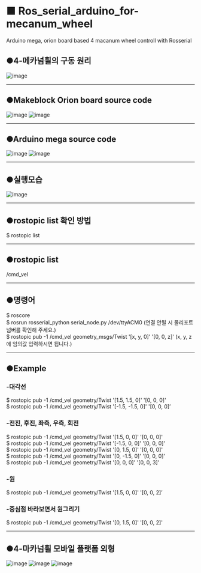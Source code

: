 # ■ Ros_serial_arduino_for-mecanum_wheel
Arduino mega, orion board based 4 macanum wheel controll with Rosserial

## ●4-메카넘휠의 구동 원리
![image](https://user-images.githubusercontent.com/47591345/61585646-ef9f8400-ab9b-11e9-9f16-69dfa768ac67.png)
***
## ●Makeblock Orion board source code
![image](https://user-images.githubusercontent.com/47591345/61575495-88d08b00-ab07-11e9-9902-d7ff17361987.png)
![image](https://user-images.githubusercontent.com/47591345/61575497-8b32e500-ab07-11e9-9502-5f3c8ed22fd6.png)
***
## ●Arduino mega source code
![image](https://user-images.githubusercontent.com/47591345/61575498-8e2dd580-ab07-11e9-8643-ceaf6b044970.png)
![image](https://user-images.githubusercontent.com/47591345/61696209-ebc45b00-ad6f-11e9-8814-ff437c86a412.png)


***
## ●실행모습
![image](https://user-images.githubusercontent.com/47591345/61575514-bc131a00-ab07-11e9-8c3e-f01eedcd168f.png)
***
## ●rostopic list 확인 방법
$ rostopic list
***
## ●rostopic list
/cmd_vel
***
## ●명령어
$ roscore  
$ rosrun rosserial_python serial_node.py /dev/ttyACM0  (연결 안될 시 물리포트넘버를 확인해 주세요.)  
$ rostopic pub -1 /cmd_vel geometry_msgs/Twist '[x, y, 0]' '[0, 0, z]' (x, y, z에 임의값 입력하시면 됩니다.)  
***
## ●Example
### -대각선
$ rostopic pub -1 /cmd_vel geometry/Twist '[1.5, 1.5, 0]' '[0, 0, 0]'  
$ rostopic pub -1 /cmd_vel geometry/Twist '[-1.5, -1.5, 0]' '[0, 0, 0]’  

### -전진, 후진, 좌측, 우측, 회전
$ rostopic pub -1 /cmd_vel geometry/Twist '[1.5, 0, 0]' '[0, 0, 0]'  
$ rostopic pub -1 /cmd_vel geometry/Twist '[-1.5, 0, 0]' '[0, 0, 0]'  
$ rostopic pub -1 /cmd_vel geometry/Twist '[0, 1.5, 0]' '[0, 0, 0]'  
$ rostopic pub -1 /cmd_vel geometry/Twist '[0, -1.5, 0]' '[0, 0, 0]'  
$ rostopic pub -1 /cmd_vel geometry/Twist '[0, 0, 0]' '[0, 0, 3]'  

### -원
$ rostopic pub -1 /cmd_vel geometry/Twist '[1.5, 0, 0]' '[0, 0, 2]’  

### -중심점 바라보면서 원그리기
$ rostopic pub -1 /cmd_vel geometry/Twist '[0, 1.5, 0]' '[0, 0, 2]'  
***
## ●4-마카넘휠 모바일 플랫폼 외형
![image](https://user-images.githubusercontent.com/47591345/61575598-760a8600-ab08-11e9-99c9-1270fb560e30.png)
![image](https://user-images.githubusercontent.com/47591345/61575599-799e0d00-ab08-11e9-9c98-96c0aa66683d.png)
![image](https://user-images.githubusercontent.com/47591345/61575602-7dca2a80-ab08-11e9-8b31-99a4ee45b154.png)
